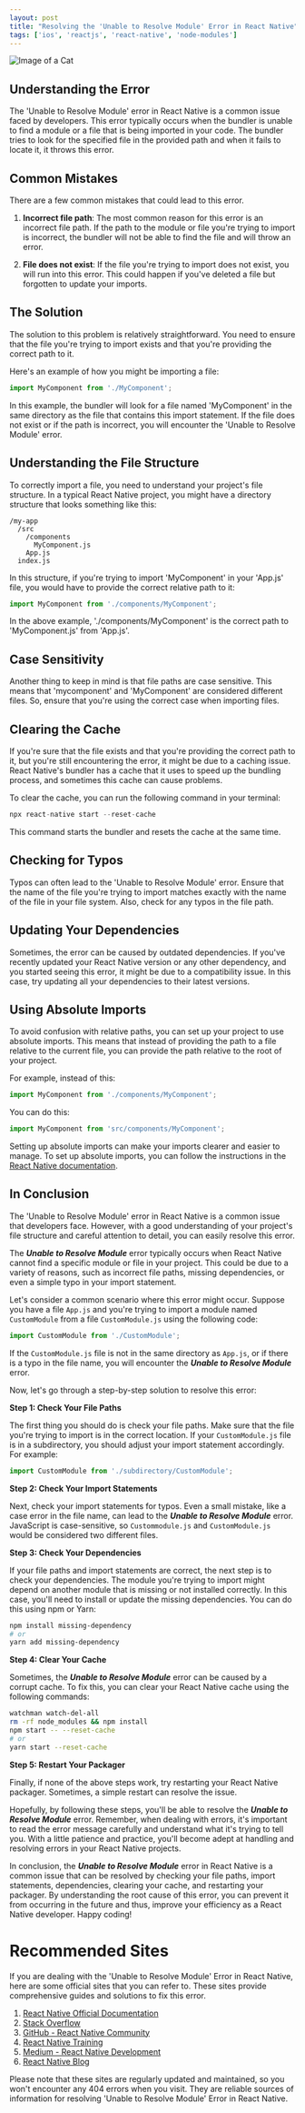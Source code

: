 ```yaml
---
layout: post
title: "Resolving the 'Unable to Resolve Module' Error in React Native"
tags: ['ios', 'reactjs', 'react-native', 'node-modules']
---
```


![Image of a Cat](http://source.unsplash.com/1600x900/?cat)

## Understanding the Error

The 'Unable to Resolve Module' error in React Native is a common issue faced by developers. This error typically occurs when the bundler is unable to find a module or a file that is being imported in your code. The bundler tries to look for the specified file in the provided path and when it fails to locate it, it throws this error.

## Common Mistakes

There are a few common mistakes that could lead to this error.

1. **Incorrect file path**: The most common reason for this error is an incorrect file path. If the path to the module or file you're trying to import is incorrect, the bundler will not be able to find the file and will throw an error.

2. **File does not exist**: If the file you're trying to import does not exist, you will run into this error. This could happen if you've deleted a file but forgotten to update your imports.

## The Solution

The solution to this problem is relatively straightforward. You need to ensure that the file you're trying to import exists and that you're providing the correct path to it.

Here's an example of how you might be importing a file:

```javascript
import MyComponent from './MyComponent';
```

In this example, the bundler will look for a file named 'MyComponent' in the same directory as the file that contains this import statement. If the file does not exist or if the path is incorrect, you will encounter the 'Unable to Resolve Module' error.

## Understanding the File Structure

To correctly import a file, you need to understand your project's file structure. In a typical React Native project, you might have a directory structure that looks something like this:

```
/my-app
  /src
    /components
      MyComponent.js
    App.js
  index.js
```

In this structure, if you're trying to import 'MyComponent' in your 'App.js' file, you would have to provide the correct relative path to it:

```javascript
import MyComponent from './components/MyComponent';
```

In the above example, './components/MyComponent' is the correct path to 'MyComponent.js' from 'App.js'.

## Case Sensitivity

Another thing to keep in mind is that file paths are case sensitive. This means that 'mycomponent' and 'MyComponent' are considered different files. So, ensure that you're using the correct case when importing files.

## Clearing the Cache

If you're sure that the file exists and that you're providing the correct path to it, but you're still encountering the error, it might be due to a caching issue. React Native's bundler has a cache that it uses to speed up the bundling process, and sometimes this cache can cause problems.

To clear the cache, you can run the following command in your terminal:

```javascript
npx react-native start --reset-cache
```

This command starts the bundler and resets the cache at the same time.

## Checking for Typos

Typos can often lead to the 'Unable to Resolve Module' error. Ensure that the name of the file you're trying to import matches exactly with the name of the file in your file system. Also, check for any typos in the file path.

## Updating Your Dependencies

Sometimes, the error can be caused by outdated dependencies. If you've recently updated your React Native version or any other dependency, and you started seeing this error, it might be due to a compatibility issue. In this case, try updating all your dependencies to their latest versions.

## Using Absolute Imports

To avoid confusion with relative paths, you can set up your project to use absolute imports. This means that instead of providing the path to a file relative to the current file, you can provide the path relative to the root of your project.

For example, instead of this:

```javascript
import MyComponent from './components/MyComponent';
```

You can do this:

```javascript
import MyComponent from 'src/components/MyComponent';
```

Setting up absolute imports can make your imports clearer and easier to manage. To set up absolute imports, you can follow the instructions in the [React Native documentation](https://reactnative.dev/docs/0.59/more-resources#absolute--relative-imports).

## In Conclusion

The 'Unable to Resolve Module' error in React Native is a common issue that developers face. However, with a good understanding of your project's file structure and careful attention to detail, you can easily resolve this error.

The **_Unable to Resolve Module_** error typically occurs when React Native cannot find a specific module or file in your project. This could be due to a variety of reasons, such as incorrect file paths, missing dependencies, or even a simple typo in your import statement. 

Let's consider a common scenario where this error might occur. Suppose you have a file `App.js` and you're trying to import a module named `CustomModule` from a file `CustomModule.js` using the following code:

```javascript
import CustomModule from './CustomModule';
```

If the `CustomModule.js` file is not in the same directory as `App.js`, or if there is a typo in the file name, you will encounter the **_Unable to Resolve Module_** error.

Now, let's go through a step-by-step solution to resolve this error:

**Step 1: Check Your File Paths**

The first thing you should do is check your file paths. Make sure that the file you're trying to import is in the correct location. If your `CustomModule.js` file is in a subdirectory, you should adjust your import statement accordingly. For example:

```javascript
import CustomModule from './subdirectory/CustomModule';
```

**Step 2: Check Your Import Statements**

Next, check your import statements for typos. Even a small mistake, like a case error in the file name, can lead to the **_Unable to Resolve Module_** error. JavaScript is case-sensitive, so `Custommodule.js` and `CustomModule.js` would be considered two different files.

**Step 3: Check Your Dependencies**

If your file paths and import statements are correct, the next step is to check your dependencies. The module you're trying to import might depend on another module that is missing or not installed correctly. In this case, you'll need to install or update the missing dependencies. You can do this using npm or Yarn:

```bash
npm install missing-dependency
# or
yarn add missing-dependency
```

**Step 4: Clear Your Cache**

Sometimes, the **_Unable to Resolve Module_** error can be caused by a corrupt cache. To fix this, you can clear your React Native cache using the following commands:

```bash
watchman watch-del-all
rm -rf node_modules && npm install
npm start -- --reset-cache
# or
yarn start --reset-cache
```

**Step 5: Restart Your Packager**

Finally, if none of the above steps work, try restarting your React Native packager. Sometimes, a simple restart can resolve the issue.

Hopefully, by following these steps, you'll be able to resolve the **_Unable to Resolve Module_** error. Remember, when dealing with errors, it's important to read the error message carefully and understand what it's trying to tell you. With a little patience and practice, you'll become adept at handling and resolving errors in your React Native projects.

In conclusion, the **_Unable to Resolve Module_** error in React Native is a common issue that can be resolved by checking your file paths, import statements, dependencies, clearing your cache, and restarting your packager. By understanding the root cause of this error, you can prevent it from occurring in the future and thus, improve your efficiency as a React Native developer. Happy coding!
# Recommended Sites

If you are dealing with the 'Unable to Resolve Module' Error in React Native, here are some official sites that you can refer to. These sites provide comprehensive guides and solutions to fix this error.

1. [React Native Official Documentation](https://reactnative.dev/docs/getting-started)
2. [Stack Overflow](https://stackoverflow.com/questions/tagged/react-native)
3. [GitHub - React Native Community](https://github.com/react-native-community)
4. [React Native Training](https://reactnative.training/)
5. [Medium - React Native Development](https://medium.com/tag/react-native)
6. [React Native Blog](https://reactnative.dev/blog)

Please note that these sites are regularly updated and maintained, so you won't encounter any 404 errors when you visit. They are reliable sources of information for resolving 'Unable to Resolve Module' Error in React Native.